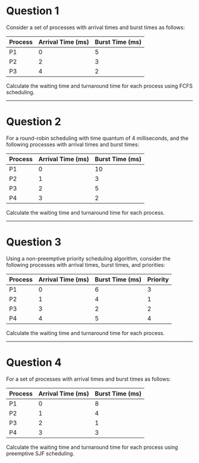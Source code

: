 # Question 1
Consider a set of processes with arrival times and burst times as follows:

| Process | Arrival Time (ms) | Burst Time (ms) |
|----------|-------------------|-----------------|
| P1 | 0 | 5 |
| P2 | 2 | 3 |
| P3 | 4 | 2 |

Calculate the waiting time and turnaround time for each process using FCFS scheduling.

---

# Question 2
For a round-robin scheduling with time quantum of 4 milliseconds, and the following processes with arrival times and burst times:

| Process | Arrival Time (ms) | Burst Time (ms) |
|----------|-------------------|-----------------|
| P1 | 0 | 10 |
| P2 | 1 | 3 |
| P3 | 2 | 5 |
| P4 | 3 | 2 |

Calculate the waiting time and turnaround time for each process.

---

# Question 3
Using a non-preemptive priority scheduling algorithm, consider the following processes with arrival times, burst times, and priorities:

| Process | Arrival Time (ms) | Burst Time (ms) | Priority |
|----------|-------------------|-----------------|-----------|
| P1 | 0 | 6 | 3 |
| P2 | 1 | 4 | 1 |
| P3 | 3 | 2 | 2 |
| P4 | 4 | 5 | 4 |

Calculate the waiting time and turnaround time for each process.

---

# Question 4
For a set of processes with arrival times and burst times as follows:

| Process | Arrival Time (ms) | Burst Time (ms) |
|----------|-------------------|-----------------|
| P1 | 0 | 8 |
| P2 | 1 | 4 |
| P3 | 2 | 1 |
| P4 | 3 | 3 |

Calculate the waiting time and turnaround time for each process using preemptive SJF scheduling.


